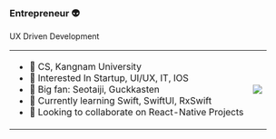 ### Entrepreneur 👽
UX Driven Development
<div display="inline">
  <table >
    <td>
  <ul>
    <li> 📖 CS, Kangnam University </li>
<li> 🥷 Interested In Startup, UI/UX, IT, IOS </li>
<li> 🤟 Big fan: Seotaiji, Guckkasten </li>
<li> 👻 Currently learning Swift, SwiftUI, RxSwift </li>
<li> 👯 Looking to collaborate on React-Native Projects </li>
  </ul>
    </td>
    <td>
    <a href="https://github.com/anuraghazra/github-readme-stats">
  <img src="https://github-readme-stats.vercel.app/api?username=postmelee&show_icons=true&count_private=true"/>
 </a>
    </td>
</div>
  
<!--
**postmelee/postmelee** is a ✨ _special_ ✨ repository because its `README.md` (this file) appears on your GitHub profile.

Here are some ideas to get you started:

- 🔭 I’m currently working on ...
- 🌱 I’m currently learning ...
- 👯 I’m looking to collaborate on ...
- 🤔 I’m looking for help with ...
- 💬 Ask me about ...
- 📫 How to reach me: ...
- 😄 Pronouns: ...
- ⚡ Fun fact: ...
-->
